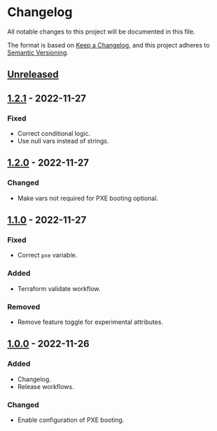 # Changelog

All notable changes to this project will be documented in this file.

The format is based on [Keep a Changelog](https://keepachangelog.com/en/1.0.0/),
and this project adheres to [Semantic Versioning](https://semver.org/spec/v2.0.0.html).

## [Unreleased]

## [1.2.1] - 2022-11-27

### Fixed

- Correct conditional logic.
- Use null vars instead of strings.

## [1.2.0] - 2022-11-27

### Changed

- Make vars not required for PXE booting optional.

## [1.1.0] - 2022-11-27

### Fixed

- Correct `pxe` variable.

### Added

- Terraform validate workflow.

### Removed

- Remove feature toggle for experimental attributes.

## [1.0.0] - 2022-11-26

### Added

- Changelog.
- Release workflows.

### Changed

- Enable configuration of PXE booting.

[Unreleased]: https://github.com/a7d-corp/terraform-module-proxmox-instance/compare/v1.2.1...HEAD
[1.2.1]: https://github.com/a7d-corp/terraform-module-proxmox-instance/compare/v1.2.0...v1.2.1
[1.2.0]: https://github.com/a7d-corp/terraform-module-proxmox-instance/compare/v1.1.0...v1.2.0
[1.1.0]: https://github.com/a7d-corp/terraform-module-proxmox-instance/compare/v1.0.0...v1.1.0
[1.0.0]: https://github.com/a7d-corp/terraform-module-proxmox-instance/releases/tag/v1.0.0
